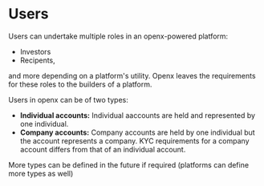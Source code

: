 # Users

Users can undertake multiple roles in an openx-powered platform:

* Investors
* Recipents,

and more depending on a platform's utility. Openx leaves the requirements for these roles to the builders of a platform.

Users in openx can be of two types:

* **Individual accounts:** Individual aaccounts are held and represented by one individual.
* **Company accounts:** Company accounts are held by one individual but the account represents a company. KYC requirements for a company account differs from that of an individual account.

More types can be defined in the future if required \(platforms can define more types as well\)

